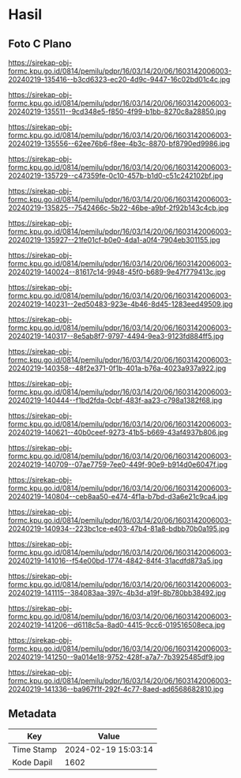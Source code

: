 # Hasil

## Foto C Plano

https://sirekap-obj-formc.kpu.go.id/0814/pemilu/pdpr/16/03/14/20/06/1603142006003-20240219-135416--b3cd6323-ec20-4d9c-9447-16c02bd01c4c.jpg

https://sirekap-obj-formc.kpu.go.id/0814/pemilu/pdpr/16/03/14/20/06/1603142006003-20240219-135511--9cd348e5-f850-4f99-b1bb-8270c8a28850.jpg

https://sirekap-obj-formc.kpu.go.id/0814/pemilu/pdpr/16/03/14/20/06/1603142006003-20240219-135556--62ee76b6-f8ee-4b3c-8870-bf8790ed9986.jpg

https://sirekap-obj-formc.kpu.go.id/0814/pemilu/pdpr/16/03/14/20/06/1603142006003-20240219-135729--c47359fe-0c10-457b-b1d0-c51c242102bf.jpg

https://sirekap-obj-formc.kpu.go.id/0814/pemilu/pdpr/16/03/14/20/06/1603142006003-20240219-135825--7542466c-5b22-46be-a9bf-2f92b143c4cb.jpg

https://sirekap-obj-formc.kpu.go.id/0814/pemilu/pdpr/16/03/14/20/06/1603142006003-20240219-135927--21fe01cf-b0e0-4da1-a0f4-7904eb301155.jpg

https://sirekap-obj-formc.kpu.go.id/0814/pemilu/pdpr/16/03/14/20/06/1603142006003-20240219-140024--81617c14-9948-45f0-b689-9e47f779413c.jpg

https://sirekap-obj-formc.kpu.go.id/0814/pemilu/pdpr/16/03/14/20/06/1603142006003-20240219-140231--2ed50483-923e-4b46-8d45-1283eed49509.jpg

https://sirekap-obj-formc.kpu.go.id/0814/pemilu/pdpr/16/03/14/20/06/1603142006003-20240219-140317--8e5ab8f7-9797-4494-9ea3-9123fd884ff5.jpg

https://sirekap-obj-formc.kpu.go.id/0814/pemilu/pdpr/16/03/14/20/06/1603142006003-20240219-140358--48f2e371-0f1b-401a-b76a-4023a937a922.jpg

https://sirekap-obj-formc.kpu.go.id/0814/pemilu/pdpr/16/03/14/20/06/1603142006003-20240219-140444--f1bd2fda-0cbf-483f-aa23-c798a1382f68.jpg

https://sirekap-obj-formc.kpu.go.id/0814/pemilu/pdpr/16/03/14/20/06/1603142006003-20240219-140621--40b0ceef-9273-41b5-b669-43af4937b806.jpg

https://sirekap-obj-formc.kpu.go.id/0814/pemilu/pdpr/16/03/14/20/06/1603142006003-20240219-140709--07ae7759-7ee0-449f-90e9-b914d0e6047f.jpg

https://sirekap-obj-formc.kpu.go.id/0814/pemilu/pdpr/16/03/14/20/06/1603142006003-20240219-140804--ceb8aa50-e474-4f1a-b7bd-d3a6e21c9ca4.jpg

https://sirekap-obj-formc.kpu.go.id/0814/pemilu/pdpr/16/03/14/20/06/1603142006003-20240219-140934--223bc1ce-e403-47b4-81a8-bdbb70b0a195.jpg

https://sirekap-obj-formc.kpu.go.id/0814/pemilu/pdpr/16/03/14/20/06/1603142006003-20240219-141016--f54e00bd-1774-4842-84f4-31acdfd873a5.jpg

https://sirekap-obj-formc.kpu.go.id/0814/pemilu/pdpr/16/03/14/20/06/1603142006003-20240219-141115--384083aa-397c-4b3d-a19f-8b780bb38492.jpg

https://sirekap-obj-formc.kpu.go.id/0814/pemilu/pdpr/16/03/14/20/06/1603142006003-20240219-141206--d6118c5a-8ad0-4415-9cc6-019516508eca.jpg

https://sirekap-obj-formc.kpu.go.id/0814/pemilu/pdpr/16/03/14/20/06/1603142006003-20240219-141250--9a014e18-9752-428f-a7a7-7b3925485df9.jpg

https://sirekap-obj-formc.kpu.go.id/0814/pemilu/pdpr/16/03/14/20/06/1603142006003-20240219-141336--ba967f1f-292f-4c77-8aed-ad6568682810.jpg


## Metadata

| Key        | Value               |
| ---------- | ------------------- |
| Time Stamp | 2024-02-19 15:03:14 |
| Kode Dapil | 1602                |



